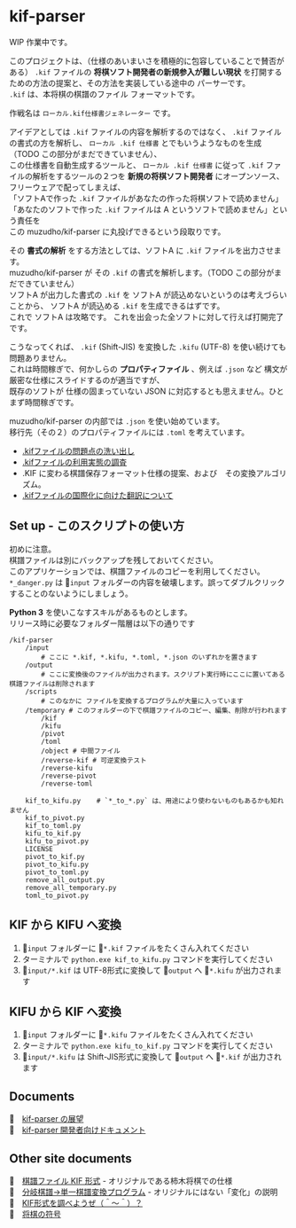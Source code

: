 # kif-parser

WIP 作業中です。  

このプロジェクトは、（仕様のあいまいさを積極的に包容していることで賛否がある） `.kif` ファイルの **将棋ソフト開発者の新規参入が難しい現状** を打開するための方法の提案と、その方法を実装している途中の パーサーです。  
`.kif` は、本将棋の棋譜のファイル フォーマットです。  

作戦名は `ローカル.kif仕様書ジェネレーター` です。  

アイデアとしては `.kif` ファイルの内容を解析するのではなく、 `.kif` ファイルの書式の方を解析し、 `ローカル .kif 仕様書` とでもいうようなものを生成（TODO この部分がまだできていません）、  
この仕様書を自動生成するツールと、 `ローカル .kif 仕様書` に従って `.kif` ファイルの解析をするツールの２つを **新規の将棋ソフト開発者** にオープンソース、フリーウェアで配ってしまえば、  
「ソフトAで作った `.kif` ファイルがあなたの作った将棋ソフトで読めません」「あなたのソフトで作った `.kif` ファイルは A というソフトで読めません」という責任を  
この muzudho/kif-parser に丸投げできるという段取りです。  

その **書式の解析** をする方法としては、ソフトA に `.kif` ファイルを出力させます。  
muzudho/kif-parser が その `.kif` の書式を解析します。（TODO この部分がまだできていません）  
ソフトA が出力した書式の `.kif` を ソフトA が読込めないというのは考えづらいことから、 ソフトA が読込める `.kif` を生成できるはずです。  
これで ソフトA は攻略です。 これを出会った全ソフトに対して行えば打開完了です。  

こうなってくれば、 `.kif` (Shift-JIS) を変換した `.kifu` (UTF-8) を使い続けても問題ありません。  
これは時間稼ぎで、何かしらの **プロパティファイル** 、例えば `.json` など 構文が厳密な仕様にスライドするのが適当ですが、  
既存のソフトが 仕様の固まっていない JSON に対応するとも思えません。ひとまず時間稼ぎです。  

muzudho/kif-parser の内部では `.json` を使い始めています。  
移行先（その２）のプロパティファイルには `.toml` を考えています。  

* [.kifファイルの問題点の洗い出し](./docs/research.md)
* [.kifファイルの利用実態の調査](./docs/examples)
* .KIF に変わる棋譜保存フォーマット仕様の提案、および　その変換アルゴリズム。
* [.kifファイルの国際化に向けた翻訳について](./docs/translation.md)

## Set up - このスクリプトの使い方

初めに注意。  
棋譜ファイルは別にバックアップを残しておいてください。  
このアプリケーションでは、棋譜ファイルのコピーを利用してください。  
`*_danger.py` は 📂`input` フォルダーの内容を破壊します。誤ってダブルクリックすることのないようにしましょう。  

**Python 3** を使いこなすスキルがあるものとします。  
リリース時に必要なフォルダー階層は以下の通りです  

```plain
/kif-parser
    /input
        # ここに *.kif, *.kifu, *.toml, *.json のいずれかを置きます
    /output
        # ここに変換後のファイルが出力されます。スクリプト実行時にここに置いてある棋譜ファイルは削除されます
    /scripts
        # このなかに ファイルを変換するプログラムが大量に入っています
    /temporary # このフォルダーの下で棋譜ファイルのコピー、編集、削除が行われます
        /kif
        /kifu
        /pivot
        /toml
        /object # 中間ファイル
        /reverse-kif # 可逆変換テスト
        /reverse-kifu
        /reverse-pivot
        /reverse-toml

    kif_to_kifu.py    # `*_to_*.py` は、用途により使わないものもあるかも知れません
    kif_to_pivot.py
    kif_to_toml.py
    kifu_to_kif.py
    kifu_to_pivot.py
    LICENSE
    pivot_to_kif.py
    pivot_to_kifu.py
    pivot_to_toml.py
    remove_all_output.py
    remove_all_temporary.py
    toml_to_pivot.py
```

## KIF から KIFU へ変換

1. 📂`input` フォルダーに 📄`*.kif` ファイルをたくさん入れてください
2. ターミナルで `python.exe kif_to_kifu.py` コマンドを実行してください
3. 📄`input/*.kif` は UTF-8形式に変換して 📂`output` へ 📄`*.kifu` が出力されます

## KIFU から KIF へ変換

1. 📂`input` フォルダーに 📄`*.kifu` ファイルをたくさん入れてください
2. ターミナルで `python.exe kifu_to_kif.py` コマンドを実行してください
3. 📄`input/*.kifu` は Shift-JIS形式に変換して 📂`output` へ 📄`*.kif` が出力されます

## Documents

📖　[kif-parser の展望](./docs/vision.md)  
📖　[kif-parser 開発者向けドキュメント](./docs/developer.md)  

## Other site documents

📖　[棋譜ファイル KIF 形式](http://kakinoki.o.oo7.jp/kif_format.html) - オリジナルである柿木将棋での仕様  
📖　[分岐棋譜→単一棋譜変換プログラム](http://www.hakusa.net/computer/free/kifuconv.html) - オリジナルにはない「変化」の説明  
📖　[KIF形式を調べようぜ（＾～＾）？](https://crieit.net/drafts/6150ffc21e0de)  
📖　[将棋の符号](https://crieit.net/drafts/615192ae93d14)  
